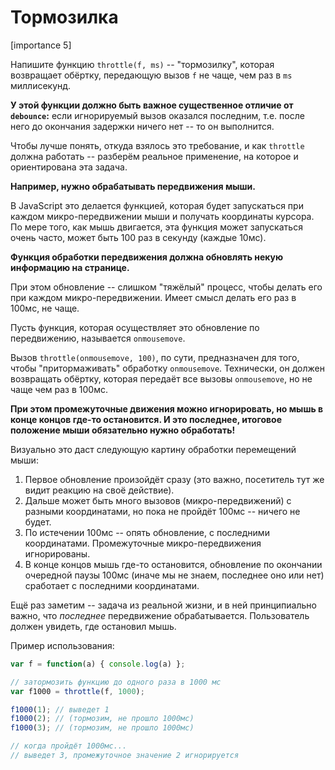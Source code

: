 # Тормозилка

[importance 5]

Напишите функцию `throttle(f, ms)` -- "тормозилку", которая возвращает обёртку, передающую вызов `f` не чаще, чем раз в `ms` миллисекунд.

**У этой функции должно быть важное существенное отличие от `debounce`:** если игнорируемый вызов оказался последним, т.е. после него до окончания задержки ничего нет -- то он выполнится.

Чтобы лучше понять, откуда взялось это требование, и как `throttle` должна работать -- разберём реальное применение, на которое и ориентирована эта задача.

**Например, нужно обрабатывать передвижения мыши.** 

В JavaScript это делается функцией, которая будет запускаться при каждом микро-передвижении мыши и получать координаты курсора. По мере того, как мышь двигается, эта функция может запускаться очень часто, может быть 100 раз в секунду (каждые 10мс).

**Функция обработки передвижения должна обновлять некую информацию на странице.** 

При этом обновление -- слишком "тяжёлый" процесс, чтобы делать его при каждом микро-передвижении. Имеет смысл делать его раз в 100мс, не чаще. 

Пусть функция, которая осуществляет это обновление по передвижению, называется `onmousemove`.

Вызов `throttle(onmousemove, 100)`, по сути, предназначен для того, чтобы "притормаживать" обработку `onmousemove`. Технически, он должен возвращать обёртку, которая передаёт все вызовы `onmousemove`, но не чаще чем раз в 100мс.

**При этом промежуточные движения можно игнорировать, но мышь в конце концов где-то остановится. И это последнее, итоговое положение мыши обязательно нужно обработать!**

Визуально это даст следующую картину обработки перемещений мыши:
<ol>
<li>Первое обновление произойдёт сразу (это важно, посетитель тут же видит реакцию на своё действие).</li>
<li>Дальше может быть много вызовов (микро-передвижений) с разными координатами, но пока не пройдёт 100мс -- ничего не будет.</li>
<li>По истечении 100мс -- опять обновление, с последними координатами. Промежуточные микро-передвижения игнорированы.</li>
<li>В конце концов мышь где-то остановится, обновление по окончании очередной паузы 100мс (иначе мы не знаем, последнее оно или нет) сработает с последними координатами.</li>
</ol>

Ещё раз заметим -- задача из реальной жизни, и в ней принципиально важно, что *последнее* передвижение обрабатывается. Пользователь должен увидеть, где остановил мышь. 

Пример использования:

```js
var f = function(a) { console.log(a) };

// затормозить функцию до одного раза в 1000 мс
var f1000 = throttle(f, 1000);

f1000(1); // выведет 1
f1000(2); // (тормозим, не прошло 1000мс)
f1000(3); // (тормозим, не прошло 1000мс)

// когда пройдёт 1000мс...
// выведет 3, промежуточное значение 2 игнорируется
```

